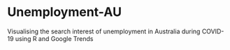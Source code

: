 # Unemployment-AU
Visualising the search interest of unemployment in Australia during COVID-19 using R and Google Trends
